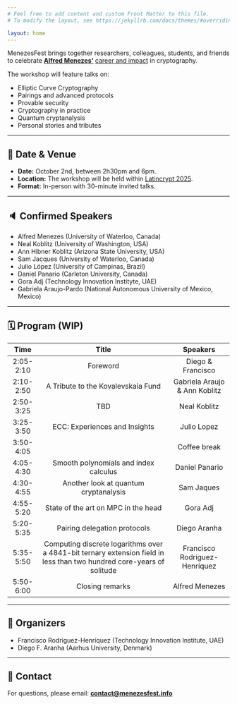 ```yaml
---
# Feel free to add content and custom Front Matter to this file.
# To modify the layout, see https://jekyllrb.com/docs/themes/#overriding-theme-defaults

layout: home
---
```

MenezesFest brings together researchers, colleagues, students, and friends to celebrate [**Alfred Menezes'**](https://uwaterloo.ca/scholar/ajmeneze) [career and impact](https://news.profoundimpact.com/2024/09/05/alfred-menezes/) in cryptography.  

The workshop will feature talks on:
- Elliptic Curve Cryptography
- Pairings and advanced protocols
- Provable security
- Cryptography in practice
- Quantum cryptanalysis
- Personal stories and tributes

---

## 📅 Date & Venue
- **Date:** October 2nd, between 2h30pm and 6pm.
- **Location:** The workshop will be held within [Latincrypt 2025](https://ciencias.medellin.unal.edu.co/eventos/latincrypt/).
- **Format:** In-person with 30-minute invited talks.

---

## 🔈 Confirmed Speakers
- Alfred Menezes (University of Waterloo, Canada)  
- Neal Koblitz (University of Washington, USA)  
- Ann Hibner Koblitz (Arizona State University, USA)  
- Sam Jacques (University of Waterloo, Canada)  
- Julio López (University of Campinas, Brazil)  
- Daniel Panario (Carleton University, Canada)  
- Gora Adj (Technology Innovation Instityte, UAE)  
- Gabriela Araujo-Pardo (National Autonomous University of Mexico, Mexico)  

---

## 🗓️ Program (WIP)

|    Time   |                                                          Title                                                          |            Speakers           |
|:---------:|:-----------------------------------------------------------------------------------------------------------------------:|:-----------------------------:|
| 2:05-2:10 |                                                         Foreword                                                        |      Diego & Francisco      |
| 2:10-2:50 |                                            A Tribute to the Kovalevskaia Fund                                           | Gabriela Araujo & Ann Koblitz |
| 2:50-3:25 |                                                           TBD                                                           |          Neal Koblitz         |
| 3:25-3:50 |                                              ECC: Experiences and Insights                                              |          Julio Lopez          |
| 3:50-4:05 |                                                                                                                         |          Coffee break         |
| 4:05-4:30 |                                          Smooth polynomials and index calculus                                          |         Daniel Panario        |
| 4:30-4:55 |                                          Another look at quantum cryptanalysis                                          |           Sam Jaques          |
| 4:55-5:20 |                                           State of the art on MPC in the head                                           |            Gora Adj           |
| 5:20-5:35 |                                               Pairing delegation protocols                                              |          Diego Aranha         |
| 5:35-5:50 | Computing discrete logarithms  over a 4841-bit ternary extension field  in less than two hundred core-years of solitude | Francisco Rodríguez-Henríquez |
| 5:50-6:00 |                                                     Closing remarks                                                     |         Alfred Menezes        |

---

## 🎩 Organizers
- Francisco Rodríguez-Henríquez (Technology Innovation Institute, UAE)
- Diego F. Aranha (Aarhus University, Denmark)  

---

## 📧 Contact
For questions, please email: **contact@menezesfest.info**



